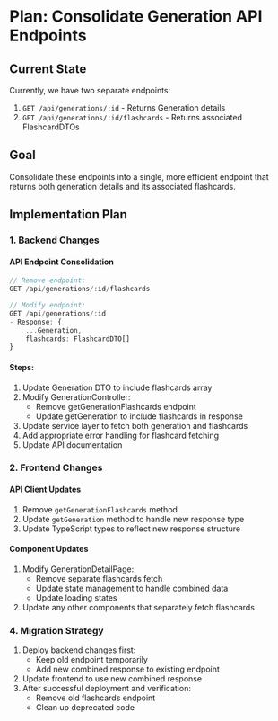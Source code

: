 # Plan: Consolidate Generation API Endpoints

## Current State
Currently, we have two separate endpoints:
1. `GET /api/generations/:id` - Returns Generation details
2. `GET /api/generations/:id/flashcards` - Returns associated FlashcardDTOs

## Goal
Consolidate these endpoints into a single, more efficient endpoint that returns both generation details and its associated flashcards.

## Implementation Plan

### 1. Backend Changes

#### API Endpoint Consolidation
```typescript
// Remove endpoint:
GET /api/generations/:id/flashcards

// Modify endpoint:
GET /api/generations/:id
- Response: {
    ...Generation,
    flashcards: FlashcardDTO[]
}
```

#### Steps:
1. Update Generation DTO to include flashcards array
2. Modify GenerationController:
   - Remove getGenerationFlashcards endpoint
   - Update getGeneration to include flashcards in response
3. Update service layer to fetch both generation and flashcards
4. Add appropriate error handling for flashcard fetching
5. Update API documentation

### 2. Frontend Changes

#### API Client Updates
1. Remove `getGenerationFlashcards` method
2. Update `getGeneration` method to handle new response type
3. Update TypeScript types to reflect new response structure

#### Component Updates
1. Modify GenerationDetailPage:
   - Remove separate flashcards fetch
   - Update state management to handle combined data
   - Update loading states
2. Update any other components that separately fetch flashcards

### 4. Migration Strategy
1. Deploy backend changes first:
   - Keep old endpoint temporarily
   - Add new combined response to existing endpoint
2. Update frontend to use new combined response
3. After successful deployment and verification:
   - Remove old flashcards endpoint
   - Clean up deprecated code
